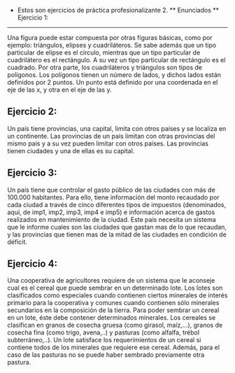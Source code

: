 - Estos son ejercicios de práctica profesionalizante 2.
** Enunciados **
Ejercicio 1:
--------------
Una figura puede estar compuesta por otras figuras básicas, como por ejemplo: triángulos, elipses y cuadriláteros. Se sabe además que un tipo particular de elipse es el círculo, mientras que un tipo particular de cuadrilátero es el rectángulo. A su vez un tipo particular de rectángulo es el cuadrado. Por otra parte, los cuadriláteros y triángulos son tipos de polígonos. Los polígonos tienen un número de lados, y dichos lados están definidos por 2 puntos. Un punto está definido por una coordenada en el eje de las x, y otra en el eje de las y.

Ejercicio 2:
---------------
Un país tiene provincias, una capital, limita con otros países y se localiza en un continente. Las provincias de un país limitan con otras provincias del mismo país y a su vez pueden limitar con otros países. Las provincias tienen ciudades y una de ellas es su capital.

Ejercicio 3:
---------------
Un país tiene que controlar el gasto público de las ciudades con más de 100.000 habitantes. Para ello, tiene información del monto recaudado por cada ciudad a través de cinco diferentes tipos de impuestos (denominados, aquí, de imp1, imp2, imp3, imp4 e imp5) e información acerca de gastos realizados en mantenimiento de la ciudad. Este país necesita un sistema que le informe cuales son las ciudades que gastan mas de lo que recaudan, y las provincias que tienen mas de la mitad de las ciudades en condición de déficit.

Ejercicio 4:
---------------
Una cooperativa de agricultores requiere de un sistema que le aconseje cual es el cereal que puede sembrar en un determinado lote. Los lotes son clasificados como especiales cuando contienen ciertos minerales de interés primario para la cooperativa y comunes cuando contienen sólo minerales secundarios en la composición de la tierra.
Para poder sembrar un cereal en un lote, éste debe contener determinados minerales. Los cereales se clasifican en granos de cosecha gruesa (como girasol, maíz,...), granos de cosecha fina (como trigo, avena,..) y pasturas (como alfalfa, trébol subterráneo,..). Un lote satisface los requerimientos de un cereal si contiene todos de los minerales que requiere ese cereal. Además, para el caso de las pasturas no se puede haber sembrado previamente otra pastura.
